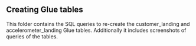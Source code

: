 ## Creating Glue tables
This folder contains the SQL queries to re-create the customer_landing and accelerometer_landing Glue tables.
Additionally it includes screenshots of queries of the tables.
